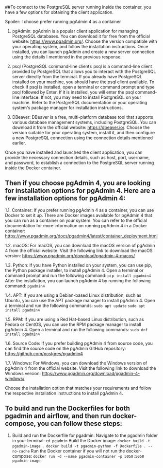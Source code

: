 ##To connect to the PostgreSQL server running inside the container, you have a few options for obtaining the client application.

Spoiler: I choose prefer running pgAdmin 4 as a container

1. pgAdmin: pgAdmin is a popular client application for managing PostgreSQL databases. You can download it for free from the official website: https://www.pgadmin.org/. Choose the version compatible with your operating system, and follow the installation instructions. Once installed, you can launch pgAdmin and create a new server connection using the details I mentioned in the previous response.

2. psql (PostgreSQL command-line client): psql is a command-line client provided by PostgreSQL that allows you to interact with the PostgreSQL server directly from the terminal. If you already have PostgreSQL installed on your machine, you should have the psql client available. To check if psql is installed, open a terminal or command prompt and type psql followed by Enter. If it is installed, you will enter the psql command-line interface. If not, you may need to install PostgreSQL on your machine. Refer to the PostgreSQL documentation or your operating system's package manager for installation instructions.

3. DBeaver: DBeaver is a free, multi-platform database tool that supports various database management systems, including PostgreSQL. You can download it from the official website: https://dbeaver.io/. Choose the version suitable for your operating system, install it, and then configure a new PostgreSQL connection using the connection details mentioned earlier.

Once you have installed and launched the client application, you can provide the necessary connection details, such as host, port, username, and password, to establish a connection to the PostgreSQL server running inside the Docker container.


## Then if you choose pgAdmin 4, you are looking for installation options for pgAdmin 4. Here are a few installation options for pgAdmin 4:

1.1. Container: If you prefer running pgAdmin 4 as a container, you can use Docker to set it up. There are Docker images available for pgAdmin 4 that you can run as a container on your system. You can refer to the official documentation for more information on running pgAdmin 4 in a Docker container: https://www.pgadmin.org/docs/pgadmin4/latest/container_deployment.html

1.2. macOS: For macOS, you can download the macOS version of pgAdmin 4 from the official website. Visit the following link to download the macOS version: https://www.pgadmin.org/download/pgadmin-4-macos/

1.3. Python: If you have Python installed on your system, you can use pip, the Python package installer, to install pgAdmin 4. Open a terminal or command prompt and run the following command:
    `pip install pgadmin4`
After the installation, you can launch pgAdmin 4 by running the following command:
    `pgadmin4`

1.4. APT: If you are using a Debian-based Linux distribution, such as Ubuntu, you can use the APT package manager to install pgAdmin 4. Open a terminal and run the following commands:
    `sudo apt update`
    `sudo apt install pgadmin4`

1.5. RPM: If you are using a Red Hat-based Linux distribution, such as Fedora or CentOS, you can use the RPM package manager to install pgAdmin 4. Open a terminal and run the following commands:
    `sudo dnf install pgadmin4`

1.6. Source Code: If you prefer building pgAdmin 4 from source code, you can find the source code on the pgAdmin GitHub repository: https://github.com/postgres/pgadmin4

1.7. Windows: For Windows, you can download the Windows version of pgAdmin 4 from the official website. Visit the following link to download the Windows version: https://www.pgadmin.org/download/pgadmin-4-windows/

Choose the installation option that matches your requirements and follow the respective installation instructions to install pgAdmin 4.

## To build and run the Dockerfiles for both pgadmin and airflow, and then run docker-compose, you can follow these steps:
1. Build and run the Dockerfile for pgadmin:
Navigate to the pgadmin folder in your terminal:
    `cd pgadmin`
Build the Docker image:
    `docker build -t pgadmin-image .`
    `docker build -t pgadmin-python -f Dockerfile . --no-cache`
Run the Docker container if you will not run the docker-compose:
    `docker run -d --name pgadmin-container -p 5050:5050 pgadmin-image`
